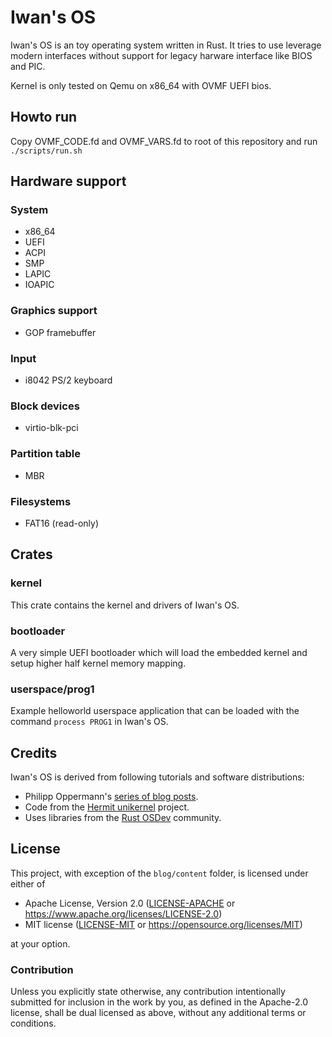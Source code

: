 # Iwan's OS

Iwan's OS is an toy operating system written in Rust.
It tries to use leverage modern interfaces without support for legacy harware interface like BIOS and PIC.

Kernel is only tested on Qemu on x86_64 with OVMF UEFI bios.

## Howto run
Copy OVMF_CODE.fd and OVMF_VARS.fd to root of this repository and run `./scripts/run.sh`

## Hardware support

### System
- x86_64
- UEFI
- ACPI
- SMP
- LAPIC
- IOAPIC

### Graphics support
- GOP framebuffer

### Input
- i8042 PS/2 keyboard

### Block devices
- virtio-blk-pci

### Partition table
- MBR

### Filesystems
- FAT16 (read-only)

## Crates

### kernel
This crate contains the kernel and drivers of Iwan's OS.

### bootloader
A very simple UEFI bootloader which will load the embedded kernel and setup higher half kernel memory mapping.

### userspace/prog1
Example helloworld userspace application that can be loaded with the command `process PROG1` in Iwan's OS.

## Credits

Iwan's OS is derived from following tutorials and software distributions:

- Philipp Oppermann's [series of blog posts][opp].
- Code from the [Hermit unikernel][hermit] project.
- Uses libraries from the [Rust OSDev][rustosdev] community.

[opp]: http://blog.phil-opp.com
[hermit]: http://hermit-os.org
[rustosdev]: https://rust-osdev.com

## License

This project, with exception of the `blog/content` folder, is licensed under either of

- Apache License, Version 2.0 ([LICENSE-APACHE](LICENSE-APACHE) or
  https://www.apache.org/licenses/LICENSE-2.0)
- MIT license ([LICENSE-MIT](LICENSE-MIT) or https://opensource.org/licenses/MIT)

at your option.

### Contribution

Unless you explicitly state otherwise, any contribution intentionally submitted for inclusion in the work by you, as defined in the Apache-2.0 license, shall be dual licensed as above, without any additional terms or conditions.
